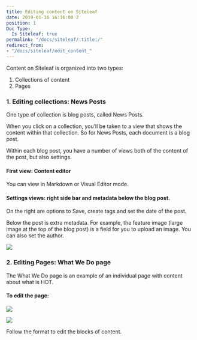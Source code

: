 ```yaml
---
title: Editing content on Siteleaf
date: 2019-01-16 16:16:00 Z
position: 1
Doc Type:
  Is Siteleaf: true
permalink: "/docs/siteleaf/:title:/"
redirect_from:
- "/docs/siteleaf/edit_content_"
---
```


Content on Siteleaf is organized into two types:

1. Collections of content
2. Pages

### 1. Editing collections: News Posts
One type of collection is blog posts, called News Posts.

When you click on a collection, you’ll be taken to a view that shows the content within that collection. So for News Posts, each document is a blog post.

Within each blog post, you have a number of views both of the content of the post, but also settings.

#### First view: Content editor

You can view in Markdown or Visual Editor mode.

#### Settings views: right side bar and metadata below the blog post.

On the right are options to Save, create tags and set the date of the post.

Below the post is extra metadata. For example, the feature image (large image at the top of the blog post) is a field for you to upload an image. You can also set the author.

![](https://api.monosnap.com/rpc/file/download?id=QU58kGIyxcYiHNTwKkWLjwu9BrKOr6)

### 2. Editing Pages: What We Do page

The What We Do page is an example of an individual page with content about what is HOT.

#### To edit the page:

![](https://api.monosnap.com/rpc/file/download?id=5MZj5fsDfsVEqXuSgPvYB9TSdvTSWV)

![](https://api.monosnap.com/rpc/file/download?id=ioFEBoxZtK5Y1TdBaclILtyDFn1uXR)

Follow the format to edit the blocks of content.
